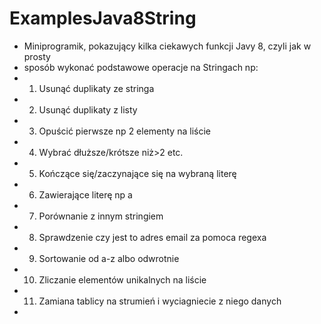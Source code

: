 # ExamplesJava8String

 * Miniprogramik, pokazujący kilka ciekawych funkcji Javy 8, czyli jak w prosty
 * sposób wykonać podstawowe operacje na Stringach np: 
 * 1. Usunąć duplikaty ze stringa 
 * 2. Usunąć duplikaty z listy 
 * 3. Opuścić pierwsze np 2 elementy na liście 
 * 4. Wybrać dłuższe/krótsze niż>2 etc. 
 * 5. Kończące się/zaczynające się na wybraną literę 
 * 6. Zawierające literę np a 
 * 7. Porównanie z innym stringiem
 * 8. Sprawdzenie czy jest to adres email za pomoca regexa 
 * 9. Sortowanie od a-z albo odwrotnie 
 * 10. Zliczanie elementów unikalnych na liście 
 * 11. Zamiana tablicy na strumień i wyciagniecie z niego danych
 * 
